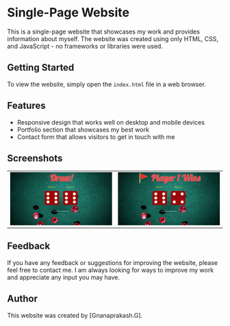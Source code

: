 # Single-Page Website

This is a single-page website that showcases my work and provides information about myself. The website was created using only HTML, CSS, and JavaScript - no frameworks or libraries were used.

## Getting Started

To view the website, simply open the `index.html` file in a web browser.

## Features

- Responsive design that works well on desktop and mobile devices
- Portfolio section that showcases my best work
- Contact form that allows visitors to get in touch with me

## Screenshots

<table>
  <tr>
    <td><img alt="Dice game Screenshot 1" src="https://raw.githubusercontent.com/Gnanaprakash-Dev/Dice-Game/main/images/screenshort1.png"></td>
    <td><img alt="Dice game Screenshot 2" src="https://raw.githubusercontent.com/Gnanaprakash-Dev/Dice-Game/main/images/screenshort2.png"></td>
  </tr>
</table>

## Feedback

If you have any feedback or suggestions for improving the website, please feel free to contact me. I am always looking for ways to improve my work and appreciate any input you may have.

## Author

This website was created by [Gnanaprakash.G].
